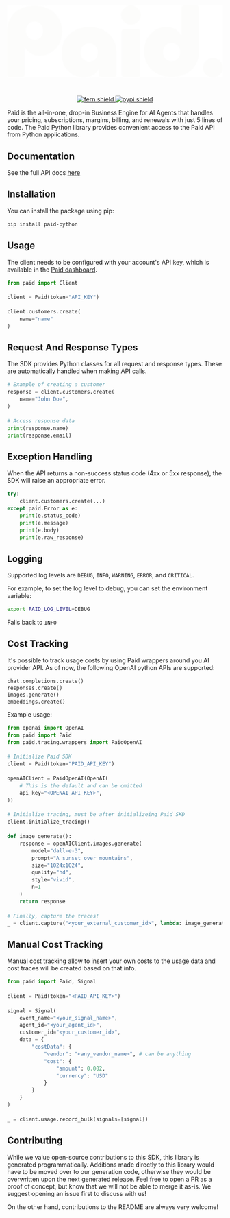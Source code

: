 <div align="center">
    <picture>
        <source media="(prefers-color-scheme: dark)" srcset="./assets/paid_light.svg" width=600>
        <source media="(prefers-color-scheme: light)" srcset="./assets/paid_dark.svg" width=600>
        <img alt="Fallback image description" src="./assets/paid_light.svg" width=600>
    </picture>
</div>

# 

<div align="center">
    <a href="https://buildwithfern.com?utm_source=github&utm_medium=github&utm_campaign=readme&utm_source=https%3A%2F%2Fgithub.com%2FAgentPaid%2Fpaid-python">
        <img src="https://img.shields.io/badge/%F0%9F%8C%BF-Built%20with%20Fern-brightgreen" alt="fern shield">
    </a>
    <a href="https://pypi.org/project/paid-python">
        <img src="https://img.shields.io/pypi/v/paid-python" alt="pypi shield">
    </a>
</div>

Paid is the all-in-one, drop-in Business Engine for AI Agents that handles your pricing, subscriptions, margins, billing, and renewals with just 5 lines of code. 
The Paid Python library provides convenient access to the Paid API from Python applications.

## Documentation

See the full API docs [here](https://paid.docs.buildwithfern.com/api-reference/api-reference/customers/list)

## Installation

You can install the package using pip:

```bash
pip install paid-python
```

## Usage

The client needs to be configured with your account's API key, which is available in the [Paid dashboard](https://app.paid.ai/agent-integration/api-keys). 

```python
from paid import Client

client = Paid(token="API_KEY")

client.customers.create(
    name="name"
)
```

## Request And Response Types

The SDK provides Python classes for all request and response types. These are automatically handled when making API calls.

```python
# Example of creating a customer
response = client.customers.create(
    name="John Doe",
)

# Access response data
print(response.name)
print(response.email)
```

## Exception Handling

When the API returns a non-success status code (4xx or 5xx response), the SDK will raise an appropriate error.

```python
try:
    client.customers.create(...)
except paid.Error as e:
    print(e.status_code)
    print(e.message)
    print(e.body)
    print(e.raw_response)
```

## Logging

Supported log levels are `DEBUG`, `INFO`, `WARNING`, `ERROR`, and `CRITICAL`.

For example, to set the log level to debug, you can set the environment variable:
```bash
export PAID_LOG_LEVEL=DEBUG
```
Falls back to `INFO`

## Cost Tracking

It's possible to track usage costs by using Paid wrappers around you AI provider API.
As of now, the following OpenAI python APIs are supported:

```
chat.completions.create()
responses.create()
images.generate()
embeddings.create()
```

Example usage:

```python
from openai import OpenAI
from paid import Paid
from paid.tracing.wrappers import PaidOpenAI

# Initialize Paid SDK
client = Paid(token="PAID_API_KEY")

openAIClient = PaidOpenAI(OpenAI(
    # This is the default and can be omitted
    api_key="<OPENAI_API_KEY>",
))

# Initialize tracing, must be after initializeing Paid SKD
client.initialize_tracing()

def image_generate():
    response = openAIClient.images.generate(
        model="dall-e-3",
        prompt="A sunset over mountains",
        size="1024x1024",
        quality="hd",
        style="vivid",
        n=1
    )
    return response

# Finally, capture the traces!
_ = client.capture("<your_external_customer_id>", lambda: image_generate())
```

## Manual Cost Tracking

Manual cost tracking allow to insert your own costs to the usage data and
cost traces will be created based on that info.

```python
from paid import Paid, Signal

client = Paid(token="<PAID_API_KEY>")

signal = Signal(
    event_name="<your_signal_name>",
    agent_id="<your_agent_id>",
    customer_id="<your_customer_id>",
    data = {
        "costData": {
            "vendor": "<any_vendor_name>", # can be anything
            "cost": {
                "amount": 0.002,
                "currency": "USD"
            }
        }
    }
)

_ = client.usage.record_bulk(signals=[signal])
```


## Contributing

While we value open-source contributions to this SDK, this library is generated programmatically.
Additions made directly to this library would have to be moved over to our generation code,
otherwise they would be overwritten upon the next generated release. Feel free to open a PR as
a proof of concept, but know that we will not be able to merge it as-is. We suggest opening
an issue first to discuss with us!

On the other hand, contributions to the README are always very welcome!

